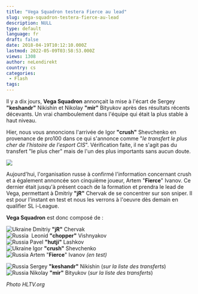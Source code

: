 ```yaml
---
title: "Vega Squadron testera Fierce au lead"
slug: vega-squadron-testera-fierce-au-lead
description: NULL
type: default
language: fr
draft: false
date: 2018-04-19T10:12:10.000Z
lastmod: 2022-05-09T03:58:53.000Z
views: 1308
author: neLendirekt
country: cs
categories:
 - Flash
tags:
---
```

Il y a dix jours, **Vega Squadron** annonçait la mise à l'écart de Sergey **"keshandr"** Nikishin et Nikolay **"mir"** Bityukov après des résultats récents décevants. Un vrai chamboulement dans l'équipe qui était la plus stable à haut niveau. 

Hier, nous vous annoncions l'arrivée de Igor **"crush"** Shevchenko en provenance de pro100 dans ce qui s'annonce comme "_le transfert le plus cher de l'histoire de l'esport CIS_". Vérification faite, il ne s'agit pas du transfert "le plus cher" mais de l'un des plus importants sans aucun doute.

![](https://flickshot-ue.s3.eu-west-2.amazonaws.com/flickshot/article/5ad862b08f7a5/images/UOlxr0BuOKhcAUL6hWCfVrU4YGBy72sTg3EBRkP4.jpeg)

Aujourd'hui, l'organisation russe à confirmé l'information concernant crush et a également annoncée son cinquième joueur, Artem "**Fierce**" Ivanov. Ce dernier était jusqu'à présent coach de la formation et prendra le lead de Vega, permettant à Dmitriy **"jR"** Chervak de se concentrer sur son sniper. Il est pour l'instant en test et nous les verrons à l'oeuvre dès demain en qualifier SL i-League.

**Vega Squadron** est donc composé de :

![Ukraine](/images/countries/ua.svg)⁠ Dmitriy **"jR"** Chervak  
![Russia](/images/countries/ru.svg)⁠ ⁠ Leonid **"chopper"** Vishnyakov  
![Russia](/images/countries/ru.svg)⁠ Pavel **"hutji"** Lashkov  
![Ukraine](/images/countries/ua.svg)⁠ Igor **"crush"** Shevchenko  
![Russia](/images/countries/ru.svg)⁠ Artem "**Fierce**" Ivanov _(en test)_

![Russia](/images/countries/ru.svg)⁠ Sergey **"keshandr"** Nikishin (_sur la liste des transferts_)  
![Russia](/images/countries/ru.svg)⁠ Nikolay **"mir"** Bityukov (_sur la liste des transferts_)

_Photo HLTV.org_
